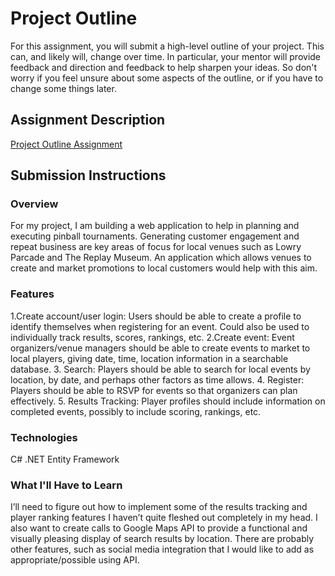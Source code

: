 # Project Outline
For this assignment, you will submit a high-level outline of your project. This can, and likely will, change over time. In particular, your mentor will provide feedback and direction and feedback to help sharpen your ideas. So don't worry if you feel unsure about some aspects of the outline, or if you have to change some things later.

## Assignment Description
[Project Outline Assignment](https://education.launchcode.org/liftoff/assignments/project-outline/)

## Submission Instructions

### Overview
For my project, I am building a web application to help in planning and executing pinball tournaments.  Generating customer engagement and repeat business are key areas of focus for local venues such as Lowry Parcade and The Replay Museum.  An application which allows venues to create and market promotions to local customers would help with this aim.
### Features
1.Create account/user login:  Users should be able to create a profile to identify themselves when registering for an event.  Could also be used to individually track results, scores, rankings, etc.
2.Create event:  Event organizers/venue managers should be able to create events to market to local players, giving date, time, location information in a searchable database.
3. Search:  Players should be able to search for local events by location, by date, and perhaps other factors as time allows.
4. Register:  Players should be able to RSVP for events so that organizers can plan effectively.
5. Results Tracking:  Player profiles should include information on completed events, possibly to include scoring, rankings, etc.
### Technologies
C#
.NET
Entity Framework

### What I'll Have to Learn
I’ll need to figure out how to implement some of the results tracking and player ranking features I haven’t quite fleshed out completely in my head.  I also want to create calls to Google Maps API to provide a functional and visually pleasing display of search results by location.  There are probably other features, such as social media integration that I would like to add as appropriate/possible using API.
